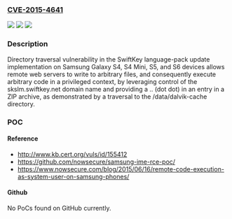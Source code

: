 ### [CVE-2015-4641](https://cve.mitre.org/cgi-bin/cvename.cgi?name=CVE-2015-4641)
![](https://img.shields.io/static/v1?label=Product&message=n%2Fa&color=blue)
![](https://img.shields.io/static/v1?label=Version&message=n%2Fa&color=blue)
![](https://img.shields.io/static/v1?label=Vulnerability&message=n%2Fa&color=brighgreen)

### Description

Directory traversal vulnerability in the SwiftKey language-pack update implementation on Samsung Galaxy S4, S4 Mini, S5, and S6 devices allows remote web servers to write to arbitrary files, and consequently execute arbitrary code in a privileged context, by leveraging control of the skslm.swiftkey.net domain name and providing a .. (dot dot) in an entry in a ZIP archive, as demonstrated by a traversal to the /data/dalvik-cache directory.

### POC

#### Reference
- http://www.kb.cert.org/vuls/id/155412
- https://github.com/nowsecure/samsung-ime-rce-poc/
- https://www.nowsecure.com/blog/2015/06/16/remote-code-execution-as-system-user-on-samsung-phones/

#### Github
No PoCs found on GitHub currently.

